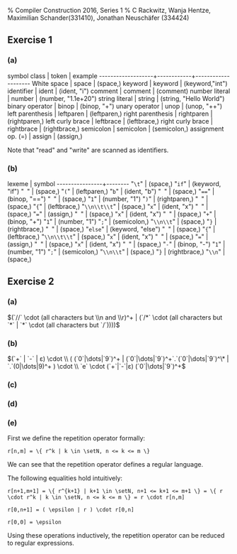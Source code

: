 % Compiler Construction 2016, Series 1
% C Rackwitz, Wanja Hentze, Maximilian Schander(331410), Jonathan Neuschäfer (334424)


## Exercise 1

### (a)

symbol class       | token      | example
-------------------+------------+--------------------
White space        | space      | (space,)
keyword            | keyword    | (keyword,"int")
identifier         | ident      | (ident, "i")
comment            | comment    | (comment)
number literal     | number     | (number, "1.1e+20")
string literal     | string     | (string, "Hello World")
binary operator    | binop      | (binop, "+")
unary operator     | unop       | (unop, "++")
left parenthesis   | leftparen  | (leftparen,)
right parenthesis  | rightparen | (rightparen,)
left curly brace   | leftbrace  | (leftbrace,)
right curly brace  | rightbrace | (rightbrace,)
semicolon          | semicolon  | (semicolon,)
assignment op. (=) | assign     | (assign,)

Note that "read" and "write" are scanned as identifiers.


### (b)

lexeme          | symbol
----------------+--------
"`\t`"          | (space,)
"`if`"          | (keyword, "if")
"` `"           | (space,)
"`(`"           | (leftparen,)
"`b`"           | (ident, "b")
"` `"           | (space,)
"`==`"          | (binop, "==")
"` `"           | (space,)
"`1`"           | (number, "1")
"`)`"           | (rightparen,)
"` `"           | (space,)
"`{`"           | (leftbrace,)
"`\\n\\t\\t`"   | (space,)
"`x`"           | (ident, "x")
"` `"           | (space,)
"`=`"           | (assign,)
"` `"           | (space,)
"`x`"           | (ident, "x")
"` `"           | (space,)
"`+`"           | (binop, "+")
"`1`"           | (number, "1")
"`;`"           | (semicolon,)
"`\\n\\t`"      | (space,)
"`}`            | (rightbrace,)
"` `"           | (space,)
"`else`"        | (keyword, "else")
"` `"           | (space,)
"`{`"           | (leftbrace,)
"`\\n\\t\\t`"   | (space,)
"`x`"           | (ident, "x")
"` `"           | (space,)
"`=`"           | (assign,)
"` `"           | (space,)
"`x`"           | (ident, "x")
"` `"           | (space,)
"`-`"           | (binop, "-")
"`1`"           | (number, "1")
"`;`"           | (semicolon,)
"`\\n\\t`"      | (space,)
"`}`            | (rightbrace,)
"`\\n`"         | (space,)


## Exercise 2

### (a)

$(`//` \cdot (all characters but \\n and \\r)^+ | (`/*` \cdot (all characters but `*` | `*` \cdot (all characters but `/`))))$

<!-- ^ TODO: review -->

### (b)

<!--
(b) Provide a regular expression capturing numbers in scientific notation, e.g. -17.42e+23. To be more
precise, a number in scientific notation consists of a floating point number with an optional sign
followed by e followed by an integer number which may be preceded by an optional sign. In case
the floating point number is an integer, the dot may be omitted. Furthermore, if it is less than one,
an initial zero may be omitted. Thus, .3e-8 and +42e0 are valid numbers in scientific notation.
-->

$(`+` | `-` | ε) \cdot \\
 ( (`0`|\dots|`9`)^+ | (`0`|\dots|`9`)^+`.`(`0`|\dots|`9`)^\* | `.`(0|\dots|9)^+ ) \cdot \\
 `e` \cdot (`+`|`-`|ε) (`0`|\dots|`9`)^+$


### (c)

<!-- erst (b) machen. -->
<!-- dot -->

### (d)

<!-- NFA-Lauf -->

### (e)


First we define the repetition operator formally:

	r[n,m] = \{ r^k | k \in \setN, n <= k <= m \}

We can see that the repetition operator defines a regular language.

The following equalities hold intuitively:

	r[n+1,m+1] = \{ r^{k+1} | k+1 \in \setN, n+1 <= k+1 <= m+1 \} = \{ r \cdot r^k | k \in \setN, n <= k <= m \} = r \cdot r[n,m]

	r[0,n+1] = ( \epsilon | r ) \cdot r[0,n]

	r[0,0] = \epsilon

Using these operations inductively, the repetition operator can be reduced to regular expressions.
